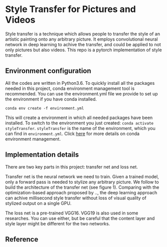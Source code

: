# Style Transfer for Pictures and Videos

Style transfer is a technique which allows people to transfer the style of an artistic painting onto any arbitrary picture. It employs convolutional neural network in deep learning to achive the transfer, and could be applied to not only pictures but also videos. This repo is a pytorch implementation of style transfer. 

## Environment configuration

All the codes are written in Python3.6. To quickly install all the packages needed in this project, conda environment management tool is recommended. You can use the environment.yml file we provide to set up the environment if you have conda installed.   

 `conda env create -f environment.yml`
 
 This will create a environment in which all needed packages have been installed. To switch to the environment you just created: `conda activate styleTransfer`. `styleTransfer` is the name of the environment, which you can find in `environment.yml`. Click [here](https://docs.conda.io/projects/conda/en/latest/user-guide/tasks/manage-environments.html) for more details on conda environment management.

## Implementation details

There are two key parts in this project: transfer net and loss net.

Transfer net is the neural network we need to train. Given a trained model, only a forward pass is needed to stylize any arbitrary picture. We follow []() to build the architecture of the transfer net (see figure 1). Comparing with the optimization-based approach proposed by .., the deep learning approach can achive millisecond style transfer without loss of visual quality of stylized output on a single GPU. 

The loss net is a pre-trained VGG16. VGG19 is also used in some researches. You can use either, but be careful that the content layer and style layer might be different for the two networks. 


## Reference
